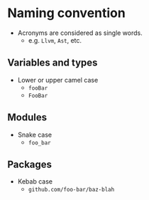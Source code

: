 # Naming convention

- Acronyms are considered as single words.
  - e.g. `Llvm`, `Ast`, etc.

## Variables and types

- Lower or upper camel case
  - `fooBar`
  - `FooBar`

## Modules

- Snake case
  - `foo_bar`

## Packages

- Kebab case
  - `github.com/foo-bar/baz-blah`
